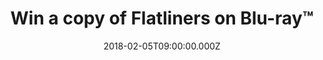 ---
campaign-uuid: "c-14ced289-5c86-4958-9055-9440c9b72d33"
type: "Competition"
category: "Entertainment"
date: "2018-02-05T09:00:00.000Z"
end-date: "2018-02-11T23:59:00.000Z"
disable-form: false
is_promoted: false
has_entry_page: true
title: "Win a copy of Flatliners on Blu-ray™"
competition-description: "Calling all sci-fi fans. To celebrate the Blu-ray™ and DVD\
  \ release of Flatliners – starring Academy Award® nominee Ellen Page – we've got\
  \ our hands on 5 Blu-ray™ copies for you lucky NME peeps to win. Featuring exclusive\
  \ bonus content, this prize is a must for movie buffs who love a bit of behind-the-scenes\
  \ action. Weekend = sorted."
hero-header: "Win a copy of Flatliners on Blu-ray™"
terms-confirmation: "I agree to the competition <a href=\"../etc/nme-flatliners-blu-ray-terms-and-conditions.pdf\"\
  \ target=\"_blank\">Terms &amp; Conditions</a> and to create an account with NME\
  \ AAA."
banner-img: "nme-flatliners-blu-ray-banner.jpg"
logo-left-href: "http://nme.com/"
logo-left-image: "nme-flatliners-blu-ray-logo.jpg"
logo-left-title: "NME"
bg-image-hero: "nme-flatliners-blu-ray-hero.jpg"
bg-image-first: "nme-flatliners-blu-ray-1.jpg"
bg-image-second: "nme-flatliners-blu-ray-2.jpg"
bg-image-third: "nme-flatliners-blu-ray-banner.jpg"
section1-content: "<p>To celebrate the Blu-ray™ and DVD release of Flatliners we've\
  \ got our hands on 5 Blu-ray™ copies for you lucky NME peeps to win.</p>\r\n <p>\
  \ Starring Academy Award® nominee Ellen Page (Best Actress, Juno, 2007), Diego Luna\
  \ (Rogue One) and Nina Dobrev (“The Vampire Diaries”) this contemporary take on\
  \ a 90’s cult classic follows five medical students as they embark on a dangerous\
  \ experiment to find what lies beyond death.</p>"
section2-content: "<p>Packed full of exclusive bonus content including two behind-the-scenes\
  \ featurettes, plus extended and deleted scenes, this Flatliners Blu-ray™ release\
  \ from Sony Pictures Home Entertainment is perfect for kicking off a post-payday\
  \ weekend horrorthon.</p>\r\n <p>Oh, and did we mention that original 90s Flatliner\
  \ Kiefer Sutherland also stars? Errr, amazing?</p>"
section3-content: "<p>For your chance to win this super cool, supernatural thriller\
  \ simply enter your deets below.</p>\r\n <p>Good luck!</p>"
entry-title: "Win one of five copies of Flatliners on Blu-ray™"
entry-content: "<p>The Flatliners Blu-ray release is loaded with additional exclusive\
  \ bonus material, including deleted and extended scenes, for you to get stuck into.\
  \ <p><p>Enter the draw to win by completing the form below before 11.59pm on 11/02/2018.<p>"
has-winner: true
winner-title: "CONGRATULATIONS! to Colin, Chris, Daniel, Ayden and Nicky who won a\
  \ fantastic copy of Flatliners on Blu-ray™"
winner-banner: "https://assets.expresslyapp.com/asset-5bffc88a-9e5b-4843-938e-7f46eead84d7.jpg"
prize-description: "1 copy of Flatliners on Blu-ray"
---